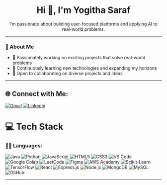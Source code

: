 <h1 align="center">Hi 👋, I'm Yogitha Saraf</h1>

<p align="center">
  I’m passionate about building user-focused platforms and applying AI to real-world problems.
</p>

---

### 🔎 About Me
- 🔭 Passionately working on exciting projects that solve real-world problems
- 🌱 Continuously learning new technologies and expanding my horizons
- 👯 Open to collaborating on diverse projects and ideas

---

## 🌐 Connect with Me:
[![Gmail](https://img.shields.io/badge/Gmail-D14836?style=for-the-badge&logo=gmail&logoColor=white)](mailto:yogithasaraf@gmail.com)
[![LinkedIn](https://img.shields.io/badge/LinkedIn-0A66C2?style=for-the-badge&logo=linkedin&logoColor=white)](https://www.linkedin.com/in/yogitha-saraf/)

# 💻 Tech Stack

### 👩‍💻 Languages:
![Java](https://img.shields.io/badge/Java-%23ED8B00.svg?style=plastic&logo=openjdk&logoColor=white)
![Python](https://img.shields.io/badge/Python-3670A0?style=plastic&logo=python&logoColor=ffdd54)
![JavaScript](https://img.shields.io/badge/JavaScript-%23323330.svg?style=plastic&logo=javascript&logoColor=%23F7DF1E)
![HTML5](https://img.shields.io/badge/HTML5-%23E34F26.svg?style=plastic&logo=html5&logoColor=white)
![CSS3](https://img.shields.io/badge/CSS3-%231572B6.svg?style=plastic&logo=css3&logoColor=white)
![VS Code](https://img.shields.io/badge/VSCode-%23007ACC.svg?style=plastic&logo=visual-studio-code&logoColor=white)
![Google Colab](https://img.shields.io/badge/Google%20Colab-F9AB00.svg?style=plastic&logo=googlecolab&logoColor=white)
![LeetCode](https://img.shields.io/badge/LeetCode-FFA116.svg?style=plastic&logo=leetcode&logoColor=black)
![Figma](https://img.shields.io/badge/Figma-%23F24E1E.svg?style=plastic&logo=figma&logoColor=white)
![AWS Academy](https://img.shields.io/badge/AWS%20Academy-232F3E.svg?style=plastic&logo=amazonaws&logoColor=white)
![Scikit-Learn](https://img.shields.io/badge/Scikit--Learn-F7931E.svg?style=plastic&logo=scikit-learn&logoColor=white)
![TensorFlow](https://img.shields.io/badge/TensorFlow-FF6F00.svg?style=plastic&logo=tensorflow&logoColor=white)
![React](https://img.shields.io/badge/React-%2320232a.svg?style=plastic&logo=react&logoColor=%2361DAFB)
![Express.js](https://img.shields.io/badge/Express.js-000000.svg?style=plastic&logo=express&logoColor=white)
![Node.js](https://img.shields.io/badge/Node.js-339933.svg?style=plastic&logo=nodedotjs&logoColor=white)
![MongoDB](https://img.shields.io/badge/MongoDB-%234ea94b.svg?style=plastic&logo=mongodb&logoColor=white)
![MySQL](https://img.shields.io/badge/MySQL-4479A1.svg?style=plastic&logo=mysql&logoColor=white)
![GitHub](https://img.shields.io/badge/GitHub-%23121011.svg?style=plastic&logo=github&logoColor=white)


---
